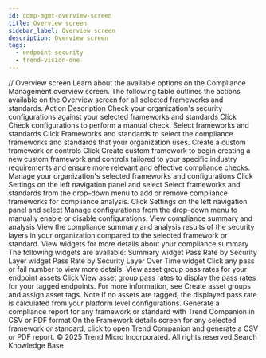 ```yaml
---
id: comp-mgmt-overview-screen
title: Overview screen
sidebar_label: Overview screen
description: Overview screen
tags:
  - endpoint-security
  - trend-vision-one
---
```


/*<![CDATA[*/ $('#title').html($('meta[name=map-description]').attr('content')); /*]]>*/ Overview screen Learn about the available options on the Compliance Management overview screen. The following table outlines the actions available on the Overview screen for all selected frameworks and standards. Action Description Check your organization's security configurations against your selected frameworks and standards Click Check configurations to perform a manual check. Select frameworks and standards Click Frameworks and standards to select the compliance frameworks and standards that your organization uses. Create a custom framework or controls Click Create custom framework to begin creating a new custom framework and controls tailored to your specific industry requirements and ensure more relevant and effective compliance checks. Manage your organization's selected frameworks and configurations Click Settings on the left navigation panel and select Select frameworks and standards from the drop-down menu to add or remove compliance frameworks for compliance analysis. Click Settings on the left navigation panel and select Manage configurations from the drop-down menu to manually enable or disable configurations. View compliance summary and analysis View the compliance summary and analysis results of the security layers in your organization compared to the selected framework or standard. View widgets for more details about your compliance summary The following widgets are available: Summary widget Pass Rate by Security Layer widget Pass Rate by Security Layer Over Time widget Click any pass or fail number to view more details. View asset group pass rates for your endpoint assets Click View asset group pass rates to display the pass rates for your tagged endpoints. For more information, see Create asset groups and assign asset tags. Note If no assets are tagged, the displayed pass rate is calculated from your platform level configurations. Generate a compliance report for any framework or standard with Trend Companion in CSV or PDF format On the Framework details screen for any selected framework or standard, click to open Trend Companion and generate a CSV or PDF report. © 2025 Trend Micro Incorporated. All rights reserved.Search Knowledge Base